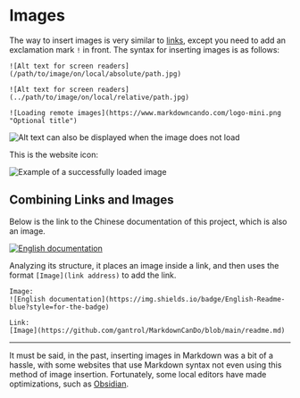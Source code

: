 # Images

The way to insert images is very similar to [links](#step-3), except you need to add an exclamation mark `!` in front. The syntax for inserting images is as follows:

```
![Alt text for screen readers](/path/to/image/on/local/absolute/path.jpg)

![Alt text for screen readers](../path/to/image/on/local/relative/path.jpg)

![Loading remote images](https://www.markdowncando.com/logo-mini.png "Optional title")
```

![Alt text can also be displayed when the image does not load](/path/to/cat.jpg)

This is the website icon:

![Example of a successfully loaded image](https://www.markdowncando.com/logo-mini.png "Website Icon")

## Combining Links and Images

Below is the link to the Chinese documentation of this project, which is also an image.

[![English documentation](https://img.shields.io/badge/English-Readme-blue?style=for-the-badge)](https://github.com/gantrol/MarkdownCanDo/blob/main/readme.md)

Analyzing its structure, it places an image inside a link, and then uses the format `[Image](link address)` to add the link.

```
Image:
![English documentation](https://img.shields.io/badge/English-Readme-blue?style=for-the-badge)

Link:
[Image](https://github.com/gantrol/MarkdownCanDo/blob/main/readme.md)
```

[//]: # (TODO: After uploading implementation, you can use drag and drop to insert images from image files or web browsers. Try inserting the following image:)
---

It must be said, in the past, inserting images in Markdown was a bit of a hassle, with some websites that use Markdown syntax not even using this method of image insertion. Fortunately, some local editors have made optimizations, such as [Obsidian](https://obsidian.md/).

